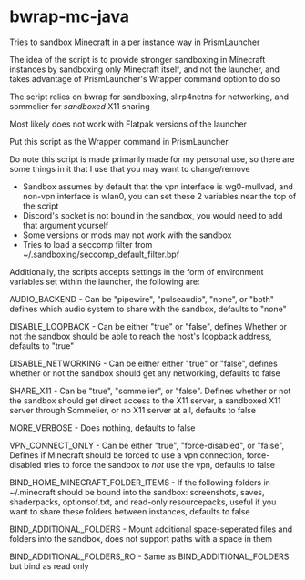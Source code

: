 # bwrap-mc-java

Tries to sandbox Minecraft in a per instance way in PrismLauncher

The idea of the script is to provide stronger sandboxing in Minecraft instances by sandboxing only Minecraft itself, and not the launcher, and takes advantage of PrismLauncher's Wrapper command option to do so

The script relies on bwrap for sandboxing, slirp4netns for networking, and sommelier for *sandboxed* X11 sharing

Most likely does not work with Flatpak versions of the launcher

Put this script as the Wrapper command in PrismLauncher 

Do note this script is made primarily made for my personal use, so there are some things in it that I use that you may want to change/remove

- Sandbox assumes by default that the vpn interface is wg0-mullvad, and non-vpn interface is wlan0, you can set these 2 variables near the top of the script
- Discord's socket is not bound in the sandbox, you would need to add that argument yourself
- Some versions or mods may not work with the sandbox
- Tries to load a seccomp filter from ~/.sandboxing/seccomp_default_filter.bpf

Additionally, the scripts accepts settings in the form of environment variables set within the launcher, the following are:

AUDIO_BACKEND - Can be "pipewire", "pulseaudio", "none", or "both" defines which audio system to share with the sandbox, defaults to "none"

DISABLE_LOOPBACK - Can be either "true" or "false", defines Whether or not the sandbox should be able to reach the host's loopback address, defaults to "true" 

DISABLE_NETWORKING - Can be either either "true" or "false", defines whether or not the sandbox should get any networking, defaults to false

SHARE_X11 - Can be "true", "sommelier", or "false". Defines whether or not the sandbox should get direct access to the X11 server, a sandboxed X11 server through Sommelier, or no X11 server at all, defaults to false

MORE_VERBOSE - Does nothing, defaults to false

VPN_CONNECT_ONLY - Can be either "true", "force-disabled", or "false", Defines if Minecraft should be forced to use a vpn connection, force-disabled tries to force the sandbox to *not* use the vpn, defaults to false

BIND_HOME_MINECRAFT_FOLDER_ITEMS - If the following folders in ~/.minecraft should be bound into the sandbox: screenshots, saves, shaderpacks, optionsof.txt, and read-only resourcepacks, useful if you want to share these folders between instances, defaults to false

BIND_ADDITIONAL_FOLDERS - Mount additional space-seperated files and folders into the sandbox, does not support paths with a space in them

BIND_ADDITIONAL_FOLDERS_RO - Same as BIND_ADDITIONAL_FOLDERS but bind as read only
